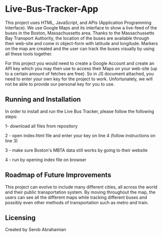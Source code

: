 # Live-Bus-Tracker-App

This project uses HTML, JavaScript, and APIs (Application Programming Interface). We use Google Maps and its interface to show a live-feed of the buses in the Boston, Massachussetts area. Thanks to the Massachussetts Bay Transport Authority, the location of the buses are available through their web-site and come in object-form with latitude and longitude. Markers on the map are created and the user can track the buses visually by using all these tools together.

For this project you would need to create a Google Account and create an API key which you may then use to access their Maps on your web-site (up to a certain amount of fetches are free). So in JS document attached, you need to enter your own key for the project to work. Unfortunately, we will not be able to provide our personal key for you to use.

## Running and Installation

In order to install and run the Live Bus Tracker, please follow the following steps:

1- download all files from repository

2 - open index.html file and enter your key on line 4 (follow instructions on line 3)

3 - make sure Boston's MBTA data still works by going to their website

4 - run by opening index file on browser


## Roadmap of Future Improvements

This project can evolve to include many different cities, all across the world and their public transportation system.
By moving throughout the map, the users can see all the different maps while tracking different buses and possibly even other methods of transportation such as metro and train.

## Licensing

Created by Serob Abrahamian
